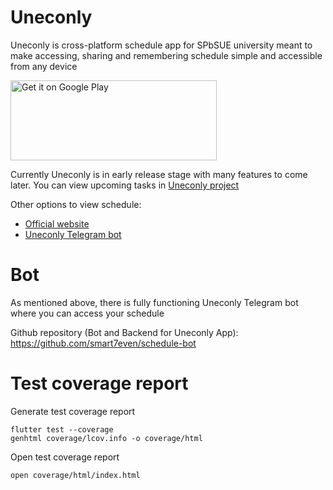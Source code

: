 # Uneconly

Uneconly is cross-platform schedule app for SPbSUE university meant to make accessing, sharing and remembering schedule simple and accessible from any device

<a href="https://play.google.com/store/apps/details?id=com.roadmapik.uneconly">
    <img
        alt="Get it on Google Play"
        src="https://play.google.com/intl/en_us/badges/images/generic/en_badge_web_generic.png"
        width="330"
        height="128"
    />
</a>

Currently Uneconly is in early release stage with many features to come later. You can view upcoming tasks in [Uneconly project](https://github.com/users/smart7even/projects/2)

Other options to view schedule: 
- [Official website](https://rasp.unecon.ru) 
- [Uneconly Telegram bot](https://t.me/schedule_unecon_bot)

# Bot

As mentioned above, there is fully functioning Uneconly Telegram bot where you can access your schedule

Github repository (Bot and Backend for Uneconly App): https://github.com/smart7even/schedule-bot

# Test coverage report

Generate test coverage report

```
flutter test --coverage
genhtml coverage/lcov.info -o coverage/html
```

Open test coverage report

```
open coverage/html/index.html
```

